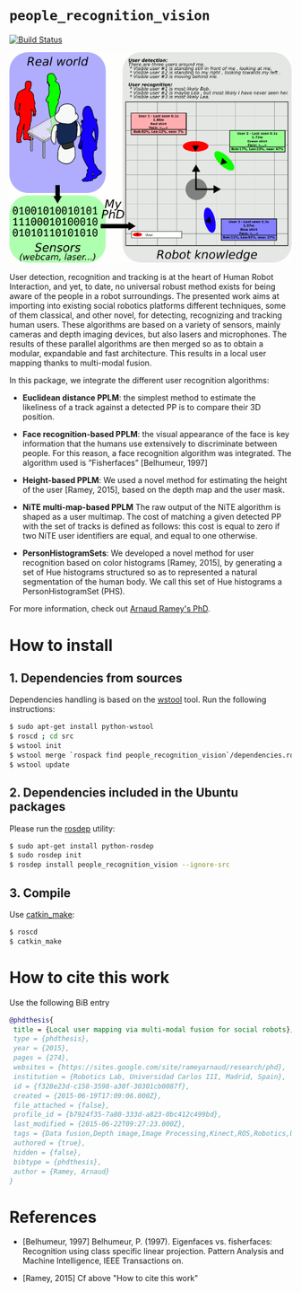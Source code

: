 # `people_recognition_vision`

[![Build Status](https://travis-ci.org/UC3MSocialRobots/people_recognition_vision.svg)](https://travis-ci.org/UC3MSocialRobots/people_recognition_vision)

![foo](doc/divulgacion.png)

User detection, recognition and tracking is at the heart of Human Robot
Interaction, and yet, to date, no universal robust method exists for being
aware of the people in a robot surroundings. The presented work aims at
importing into existing social robotics platforms different techniques, some
of them classical, and other novel, for detecting, recognizing and tracking
human users. These algorithms are based on a variety of sensors, mainly
cameras and depth imaging devices, but also lasers and microphones. The
results of these parallel algorithms are then merged so as to obtain a
modular, expandable and fast architecture. This results in a local user
mapping thanks to multi-modal fusion.

In this package,
we integrate the different user recognition algorithms:

* **Euclidean distance PPLM**:
  the simplest method to
  estimate the likeliness of a track against a detected PP is
  to compare their 3D position.

* **Face recognition-based PPLM**:
  the visual appearance of the face is key information that the humans use
  extensively to discriminate between people. For this reason, a face
  recognition algorithm was integrated. The algorithm used is ”Fisherfaces”
  [Belhumeur, 1997]

* **Height-based PPLM**:
  We used a novel method for estimating the height of
  the user [Ramey, 2015], based on the depth map and the user mask.

* **NiTE multi-map-based PPLM**
  The raw output of the NiTE algorithm is shaped as a user multimap. The cost
  of matching a given detected PP with the set of tracks is defined as
  follows: this cost is equal to zero if two NiTE user identifiers are equal,
  and equal to one otherwise.

* **PersonHistogramSets**:
  We developed a novel method for user recognition based on color
  histograms [Ramey, 2015], by generating a set of Hue histograms structured
  so as to represented a natural segmentation of the human body. We call
  this set of Hue histograms a PersonHistogramSet (PHS).

For more information, check out
[Arnaud Ramey's PhD](https://sites.google.com/site/rameyarnaud/research/phd).

How to install
==============

## 1. Dependencies from sources

Dependencies handling is based on the [wstool](http://wiki.ros.org/wstool) tool.
Run the following instructions:

```bash
$ sudo apt-get install python-wstool
$ roscd ; cd src
$ wstool init
$ wstool merge `rospack find people_recognition_vision`/dependencies.rosinstall
$ wstool update
```

## 2. Dependencies included in the Ubuntu packages

Please run the [rosdep](http://docs.ros.org/independent/api/rosdep/html/) utility:

```bash
$ sudo apt-get install python-rosdep
$ sudo rosdep init
$ rosdep install people_recognition_vision --ignore-src
```

## 3. Compile

Use [catkin_make](http://wiki.ros.org/catkin/commands/catkin_make):

```bash
$ roscd
$ catkin_make
```

How to cite this work
=====================

Use the following BiB entry

```bib
@phdthesis{
 title = {Local user mapping via multi-modal fusion for social robots},
 type = {phdthesis},
 year = {2015},
 pages = {274},
 websites = {https://sites.google.com/site/rameyarnaud/research/phd},
 institution = {Robotics Lab, Universidad Carlos III, Madrid, Spain},
 id = {f328e23d-c158-3598-a30f-30301cb0087f},
 created = {2015-06-19T17:09:06.000Z},
 file_attached = {false},
 profile_id = {b7924f35-7a80-333d-a823-0bc412c499bd},
 last_modified = {2015-06-22T09:27:23.000Z},
 tags = {Data fusion,Depth image,Image Processing,Kinect,ROS,Robotics,User Awareness},
 authored = {true},
 hidden = {false},
 bibtype = {phdthesis},
 author = {Ramey, Arnaud}
}
```

References
==========

* [Belhumeur, 1997]
Belhumeur, P. (1997). Eigenfaces vs. fisherfaces: Recognition using class
specific linear projection. Pattern Analysis and Machine Intelligence, IEEE
Transactions on.

* [Ramey, 2015]
Cf above "How to cite this work"
